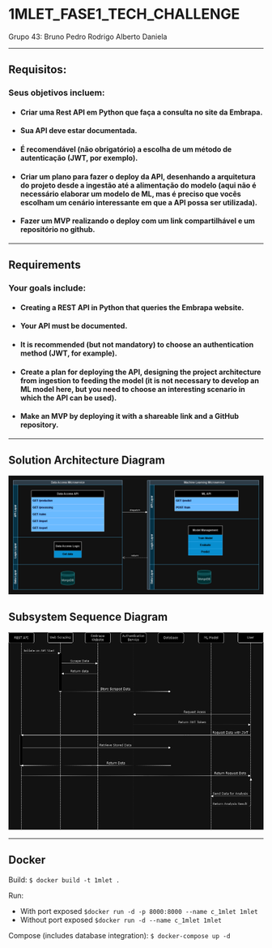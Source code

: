 # 1MLET_FASE1_TECH_CHALLENGE

Grupo 43:
Bruno
Pedro
Rodrigo
Alberto
Daniela

<hr>

## Requisitos:

### Seus objetivos incluem:
* #### Criar uma Rest API em Python que faça a consulta no site da Embrapa.
* #### Sua API deve estar documentada.
* #### É recomendável (não obrigatório) a escolha de um método de autenticação (JWT, por exemplo).
* #### Criar um plano para fazer o deploy da API, desenhando a arquitetura do projeto desde a ingestão até a alimentação do modelo (aqui não é necessário elaborar um modelo de ML, mas é preciso que vocês escolham um cenário interessante em que a API possa ser utilizada).
* #### Fazer um MVP realizando o deploy com um link compartilhável e um repositório no github.

<hr>

## Requirements

### Your goals include:
* #### Creating a REST API in Python that queries the Embrapa website.
* #### Your API must be documented.
* #### It is recommended (but not mandatory) to choose an authentication method (JWT, for example).
* #### Create a plan for deploying the API, designing the project architecture from ingestion to feeding the model (it is not necessary to develop an ML model here, but you need to choose an interesting scenario in which the API can be used).
* #### Make an MVP by deploying it with a shareable link and a GitHub repository.

<hr>

## Solution Architecture Diagram

![1MLET_FASE1_TECH_CHALLENGE.drawio.png](assets%2Fimages%2F1MLET_FASE1_TECH_CHALLENGE.drawio.png)


## Subsystem Sequence Diagram 

![uml.drawio.png](assets%2Fimages%2Fuml.drawio.png)

<hr>

## Docker

Build:
`$ docker build -t 1mlet .`

Run:
- With port exposed
`$docker run -d -p 8000:8000 --name c_1mlet 1mlet`
- Without port exposed
`$docker run -d --name c_1mlet 1mlet`

Compose (includes database integration):
`$ docker-compose up -d`
